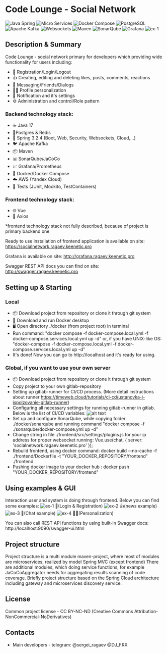 # Code Lounge - Social Network

![Java Spring](https://img.shields.io/badge/java-spring-cian?logo=spring) ![Micro Services](https://img.shields.io/badge/micro-services-pink) ![Docker Compose](https://img.shields.io/badge/docker-compose-white) ![PostgreSQL](https://img.shields.io/badge/postgre-sql-blue) ![Apache Kafka](https://img.shields.io/badge/apache-kafka-red) ![Websockets](https://img.shields.io/badge/websockets-green) ![Maven](https://img.shields.io/badge/maven-blue) ![SonarQube](https://img.shields.io/badge/sonar-qube-blue) ![Grafana](https://img.shields.io/badge/grafana-orange)
![ex-1](https://imgur.com/rGdqaQn.png)
## Description & Summary

Code Lounge - social network primary for developers which providing wide functionality for users including:

- 🔑 Registration/Login/Logout
- 👍 Creating, editing and deleting likes, posts, comments, reactions
- 💬 Messaging/Friends/Dialogs
- 🧑‍🎤 Profile personalization
- 🔔 Notification and it's settings
- ⚙️ Administration and control/Role pattern

### Backend technology stack:

- ☕ Java 17
- 💾Postgres & Redis
- 🌱 Spring 3.2.4 (Boot, Web, Security, Websockets, Cloud,...)
- 🐦 Apache Kafka
- 📦 Maven
- 📊 SonarQube/JaCoCo
- 📈 Grafana/Prometheus
- 🐳 Docker/Docker Compose
- ☁️ AWS (Yandex Cloud)
- 🧪 Tests (JUnit, Mockito, TestContainers)

### Frontend technology stack:

- 🌐 Vue
- 📡 Axios

*frontend technology stack not fully described, because of project is primary backend one

Ready to use installation of frontend application is available on site: https://socialnetwork.ragaev.keenetic.pro

Grafana is available on site: http://grafana.ragaev.keenetic.pro

Swagger REST API docs you can find on site: http://swagger.ragaev.keenetic.pro

## Setting up & Starting
### Local
- 📦 Download project from repository or clone it through git system
- 🐳 Download and run Docker desktop
- 🖥️ Open directory ./docker (from project root) in terminal
- Run command: "docker compose -f docker-compose.local.yml -f docker-compose.services.local.yml up -d" or, if you have UNIX-like OS: "docker-compose -f docker-compose.local.yml -f docker-compose.services.local.yml up -d"
- It's done! Now you can go to http://localhost and it's ready for using.
### Global, if you want to use your own server
- 📦 Download project from repository or clone it through git system
- Copy project to your own gitlab-repository
- Setting up gitlab-runner for CI/CD process. (More detail instructions about runner https://timeweb.cloud/tutorials/ci-cd/ustanovka-i-ispolzovanie-gitlab-runner)
- Configuring all necessary settings for running gitlab-runner in gitlab. Below is the list of CI/CD variables:
![alt text](https://i.imgur.com/llu67ui.png)
- Set up and configure SonarQube, while copying folder ./docker/sonarqube and running command "docker compose -f ./sonarqube/docker-compose.yml up -d"
- Change string in file ./frontend/src/settings/plugins.js for your ip address for proper websocket running:
    Vue.use(chat, { server: 'socialnetwork.ragaev.keenetic.pro' });
- Rebuild frontend, using docker command: docker build --no-cache -f ./frontend/Dockerfile -t "YOUR_DOCKER_REPOSITORY/frontend" ./frontend
- Pushing docker image to your docker hub : docker push "YOUR_DOCKER_REPOSITORY/frontend"

## Using examples & GUI
Interaction user and system is doing through frontend. Below you can find some examples:
![ex-1](https://imgur.com/7pvF9TX.png)
🔑(Login & Registration)
![ex-2](https://imgur.com/GHGZ7PO.png)
👍(news example)
![ex-3](https://imgur.com/YORwwkG.png)
💬(Chat example)
![ex-4](https://imgur.com/1jmaR0u.png)
🧑‍🎤(Personalization)

You can also call REST API functions by using built-in Swagger docs: http://localhost:9090/swagger-ui.html

## Project structure
Project structure is a multi module maven-project, where most of modules are microservices, realized by model Spring MVC (except frontend) 
There are additional modules, which doing service functions, for example JaCoCoAggregator needs for aggregating results scanning of code coverage.
Briefly project structure based on the Spring Cloud architecture including gateway and microservices discovery service.
## License
Common project license - CC BY-NC-ND (Creative Commons Attribution-NonCommercial-NoDerivatives)
## Contacts
- Main developers - telegram: @sergei_ragaev @DJ_FRX

